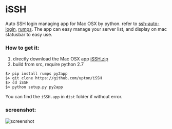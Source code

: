 # iSSH
Auto SSH login managing app for Mac OSX by python. refer to [ssh-auto-login](https://github.com/liaohuqiu/ssh-auto-login), [rumps](https://github.com/jaredks/rumps).
The app can easy manage your server list, and display on mac statusbar to easy use. 


### How to get it:
1. directly download the Mac OSX app [iSSH.zip](http://www.lexuan.net/good/files/iSSH.zip)
2. build from src, require python 2.7
```
$> pip install rumps py2app
$> git clone https://github.com/upton/iSSH
$> cd iSSH
$> python setup.py py2app
```
You can find the `iSSH.app` in `dist` folder if without error.  

### screenshot:
![screenshot](https://github.com/upton/iSSH/blob/master/screenshot.png)

